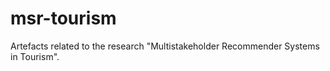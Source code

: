 # msr-tourism
Artefacts related to the research "Multistakeholder Recommender Systems in Tourism".

